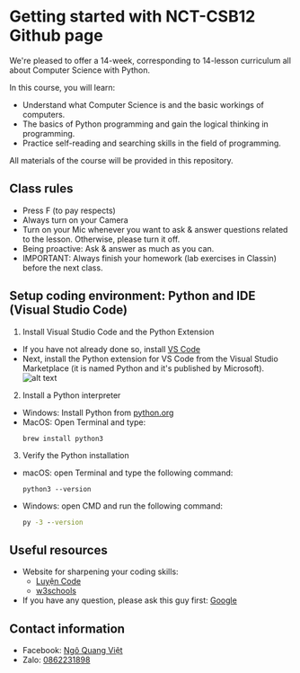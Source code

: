 # Getting started with NCT-CSB12 Github page
We're pleased to offer a 14-week, corresponding to 14-lesson curriculum all about Computer Science with Python.

In this course, you will learn:
- Understand what Computer Science is and the basic workings of computers.
- The basics of Python programming and gain the logical thinking in programming.
- Practice self-reading and searching skills in the field of programming.

All materials of the course will be provided in this repository. 

## Class rules
- Press F (to pay respects)
- Always turn on your Camera
- Turn on your Mic whenever you want to ask & answer questions related to the lesson. Otherwise, please turn it off.
- Being proactive: Ask & answer as much as you can.
- IMPORTANT: Always finish your homework (lab exercises in Classin) before the next class.

## Setup coding environment: Python and IDE (Visual Studio Code)
1. Install Visual Studio Code and the Python Extension
- If you have not already done so, install [VS Code](https://code.visualstudio.com/)
- Next, install the Python extension for VS Code from the Visual Studio Marketplace (it is named Python and it's published by Microsoft).
![alt text](https://code.visualstudio.com/assets/docs/python/tutorial/python-extension-marketplace.png)

2. Install a Python interpreter
- Windows: Install Python from [python.org](python.org)
- MacOS: Open Terminal and type: 
    ```terminal
    brew install python3
    ```
3. Verify the Python installation
- macOS: open Terminal and type the following command: 
    ```terminal
    python3 --version
    ```
- Windows: open CMD and run the following command: 
    ```cmd
    py -3 --version
    ```

## Useful resources
- Website for sharpening your coding skills:
    - [Luyện Code](https://luyencode.net/)
    - [w3schools](https://www.w3schools.com/)
- If you have any question, please ask this guy first: [Google](https://www.google.com/)

## Contact information
- Facebook: [Ngô Quang Việt](https://www.facebook.com/dung.viet.77985/)
- Zalo: [0862231898](https://zalo.me/0862231898)